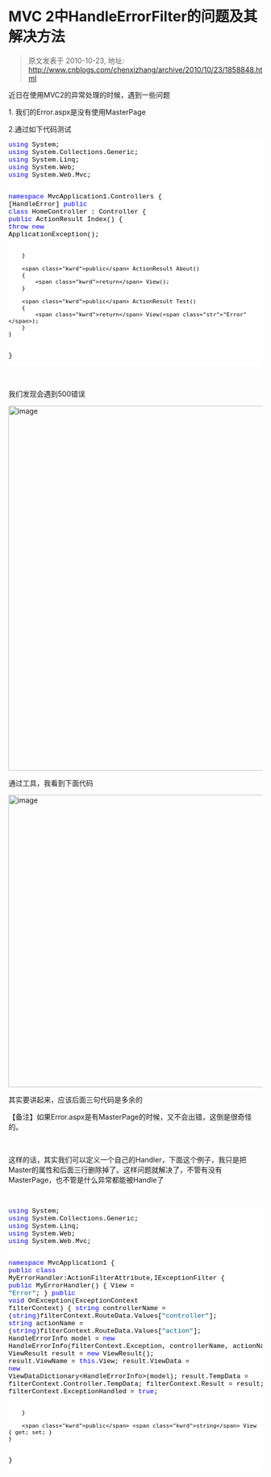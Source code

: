 # MVC 2中HandleErrorFilter的问题及其解决方法 
> 原文发表于 2010-10-23, 地址: http://www.cnblogs.com/chenxizhang/archive/2010/10/23/1858848.html 


<p>近日在使用MVC2的异常处理的时候，遇到一些问题</p> <p>1. 我们的Error.aspx是没有使用MasterPage</p> <p>2.通过如下代码测试</p><pre class="csharpcode"><span class="kwrd">using</span> System;
<span class="kwrd">using</span> System.Collections.Generic;
<span class="kwrd">using</span> System.Linq;
<span class="kwrd">using</span> System.Web;
<span class="kwrd">using</span> System.Web.Mvc;

<span class="kwrd">namespace</span> MvcApplication1.Controllers
{
    [HandleError]
    <span class="kwrd">public</span> <span class="kwrd">class</span> HomeController : Controller
    {
        <span class="kwrd">public</span> ActionResult Index()
        {
            <span class="kwrd">throw</span> <span class="kwrd">new</span> ApplicationException();

        }

        <span class="kwrd">public</span> ActionResult About()
        {
            <span class="kwrd">return</span> View();
        }

        <span class="kwrd">public</span> ActionResult Test()
        {
            <span class="kwrd">return</span> View(<span class="str">"Error"</span>);
        }
    }
}
</pre>
<style type="text/css">.csharpcode, .csharpcode pre
{
	font-size: small;
	color: black;
	font-family: consolas, "Courier New", courier, monospace;
	background-color: #ffffff;
	/*white-space: pre;*/
}
.csharpcode pre { margin: 0em; }
.csharpcode .rem { color: #008000; }
.csharpcode .kwrd { color: #0000ff; }
.csharpcode .str { color: #006080; }
.csharpcode .op { color: #0000c0; }
.csharpcode .preproc { color: #cc6633; }
.csharpcode .asp { background-color: #ffff00; }
.csharpcode .html { color: #800000; }
.csharpcode .attr { color: #ff0000; }
.csharpcode .alt 
{
	background-color: #f4f4f4;
	width: 100%;
	margin: 0em;
}
.csharpcode .lnum { color: #606060; }
</style>

<p>&nbsp;</p>
<p>我们发现会遇到500错误</p>
<p><a href="http://www.xizhang.com/blogimages/4d5a81d0aa6f_6CC9/image.png"><img title="image" border="0" alt="image" src="http://www.xizhang.com/blogimages/4d5a81d0aa6f_6CC9/image_thumb.png" width="1028" height="724"></a></p>
<p>通过工具，我看到下面代码</p>
<p><a href="http://www.xizhang.com/blogimages/4d5a81d0aa6f_6CC9/image_3.png"><img title="image" border="0" alt="image" src="http://www.xizhang.com/blogimages/4d5a81d0aa6f_6CC9/image_thumb_3.png" width="839" height="580"></a></p>
<p>其实要讲起来，应该后面三句代码是多余的</p>
<p>【备注】如果Error.aspx是有MasterPage的时候，又不会出错，这倒是很奇怪的。</p>
<p>&nbsp;</p>
<p>这样的话，其实我们可以定义一个自己的Handler，下面这个例子，我只是把Master的属性和后面三行删除掉了。这样问题就解决了，不管有没有MasterPage，也不管是什么异常都能被Handle了</p>
<p>&nbsp;</p><pre class="csharpcode"><span class="kwrd">using</span> System;
<span class="kwrd">using</span> System.Collections.Generic;
<span class="kwrd">using</span> System.Linq;
<span class="kwrd">using</span> System.Web;
<span class="kwrd">using</span> System.Web.Mvc;

<span class="kwrd">namespace</span> MvcApplication1
{
    <span class="kwrd">public</span> <span class="kwrd">class</span> MyErrorHandler:ActionFilterAttribute,IExceptionFilter
    {
        <span class="kwrd">public</span> MyErrorHandler()
        {
            View = <span class="str">"Error"</span>;
        }
        <span class="kwrd">public</span> <span class="kwrd">void</span> OnException(ExceptionContext filterContext)
        {
            <span class="kwrd">string</span> controllerName = (<span class="kwrd">string</span>)filterContext.RouteData.Values[<span class="str">"controller"</span>];
            <span class="kwrd">string</span> actionName = (<span class="kwrd">string</span>)filterContext.RouteData.Values[<span class="str">"action"</span>];
            HandleErrorInfo model = <span class="kwrd">new</span> HandleErrorInfo(filterContext.Exception, controllerName, actionName);
            ViewResult result = <span class="kwrd">new</span> ViewResult();
            result.ViewName = <span class="kwrd">this</span>.View;
            result.ViewData = <span class="kwrd">new</span> ViewDataDictionary&lt;HandleErrorInfo&gt;(model);
            result.TempData = filterContext.Controller.TempData;
            filterContext.Result = result;
            filterContext.ExceptionHandled = <span class="kwrd">true</span>;

        }

        <span class="kwrd">public</span> <span class="kwrd">string</span> View { get; set; }
    }
}</pre>
<style type="text/css">.csharpcode, .csharpcode pre
{
	font-size: small;
	color: black;
	font-family: consolas, "Courier New", courier, monospace;
	background-color: #ffffff;
	/*white-space: pre;*/
}
.csharpcode pre { margin: 0em; }
.csharpcode .rem { color: #008000; }
.csharpcode .kwrd { color: #0000ff; }
.csharpcode .str { color: #006080; }
.csharpcode .op { color: #0000c0; }
.csharpcode .preproc { color: #cc6633; }
.csharpcode .asp { background-color: #ffff00; }
.csharpcode .html { color: #800000; }
.csharpcode .attr { color: #ff0000; }
.csharpcode .alt 
{
	background-color: #f4f4f4;
	width: 100%;
	margin: 0em;
}
.csharpcode .lnum { color: #606060; }
</style>
